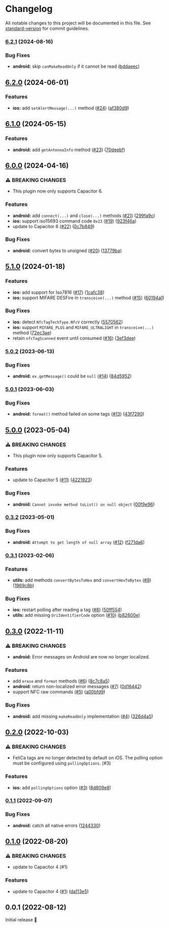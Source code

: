 # Changelog

All notable changes to this project will be documented in this file. See [standard-version](https://github.com/conventional-changelog/standard-version) for commit guidelines.

### [6.2.1](https://github.com/capawesome-team/sponsorware/compare/v6.2.0...v6.2.1) (2024-08-16)


### Bug Fixes

* **android:** skip `canMakeReadOnly` if it cannot be read ([bddaeec](https://github.com/capawesome-team/sponsorware/commit/bddaeec13a6085b6f36c2044c10132c2c7ca5baf))

## [6.2.0](https://github.com/capawesome-team/sponsorware/compare/v6.1.0...v6.2.0) (2024-06-01)


### Features

* **ios:** add `setAlertMessage(...)` method ([#24](https://github.com/capawesome-team/sponsorware/issues/24)) ([af380d9](https://github.com/capawesome-team/sponsorware/commit/af380d9e81ae01cc45d5b7c6cc664f83cb848579))

## [6.1.0](https://github.com/capawesome-team/sponsorware/compare/v6.0.0...v6.1.0) (2024-05-15)


### Features

* **android:** add `getAntennaInfo` method ([#23](https://github.com/capawesome-team/sponsorware/issues/23)) ([70deebf](https://github.com/capawesome-team/sponsorware/commit/70deebf6457612899695f67c46270f80f8f82c5f))

## [6.0.0](https://github.com/capawesome-team/sponsorware/compare/v5.1.0...v6.0.0) (2024-04-16)


### ⚠ BREAKING CHANGES

* This plugin now only supports Capacitor 6.

### Features

* **android:** add `connect(...)` and `close(...)` methods ([#21](https://github.com/capawesome-team/sponsorware/issues/21)) ([299fa9c](https://github.com/capawesome-team/sponsorware/commit/299fa9c282b696ea7a6045f064a75d1169c1cd94))
* **ios:** support iso15693 command code `0x23` ([#19](https://github.com/capawesome-team/sponsorware/issues/19)) ([923f46a](https://github.com/capawesome-team/sponsorware/commit/923f46a5beadeb0c5a3f966a1dbac3132ff5c118))
* update to Capacitor 6 ([#22](https://github.com/capawesome-team/sponsorware/issues/22)) ([0c7b849](https://github.com/capawesome-team/sponsorware/commit/0c7b849560f796e16925a46b07f0fc1eb7c6e1f2))


### Bug Fixes

* **android:** convert bytes to unsigned ([#20](https://github.com/capawesome-team/sponsorware/issues/20)) ([13779ba](https://github.com/capawesome-team/sponsorware/commit/13779baa627435b4e303c105d1b4f9a56ed1801d))

## [5.1.0](https://github.com/capawesome-team/sponsorware/compare/v5.0.2...v5.1.0) (2024-01-18)


### Features

* **ios:** add support for Iso7816 ([#17](https://github.com/capawesome-team/sponsorware/issues/17)) ([1cafc38](https://github.com/capawesome-team/sponsorware/commit/1cafc383ca95059bfd3bce1f064949895805a712))
* **ios:** support MIFARE DESFire in `transceive(...)` method ([#15](https://github.com/capawesome-team/sponsorware/issues/15)) ([60194a1](https://github.com/capawesome-team/sponsorware/commit/60194a179b9627d3ecf61333f6027d4ade1adf08))


### Bug Fixes

* **ios:** detect `NfcTagTechType.NfcV` correctly ([5570562](https://github.com/capawesome-team/sponsorware/commit/5570562449151d007d58d799bf72b9258a39823d))
* **ios:** support `MIFARE_PLUS` and `MIFARE_ULTRALIGHT` in `transceive(...)` method ([72ec3ae](https://github.com/capawesome-team/sponsorware/commit/72ec3ae7a2030c014ce866c9dcfde6553ae96364))
* retain `nfcTagScanned` event until consumed ([#16](https://github.com/capawesome-team/sponsorware/issues/16)) ([3ef3dee](https://github.com/capawesome-team/sponsorware/commit/3ef3deeb5b32f76105af53ada282d9abf83de28e))

### [5.0.2](https://github.com/capawesome-team/sponsorware/compare/v5.0.1...v5.0.2) (2023-06-13)


### Bug Fixes

* **android:** `ex.getMessage()` could be `null` ([#14](https://github.com/capawesome-team/sponsorware/issues/14)) ([84d5952](https://github.com/capawesome-team/sponsorware/commit/84d5952b4abd52f69a9642c05ee9c74b4bb1c421))

### [5.0.1](https://github.com/capawesome-team/sponsorware/compare/v5.0.0...v5.0.1) (2023-06-03)


### Bug Fixes

* **android:** `format()` method failed on some tags ([#13](https://github.com/capawesome-team/sponsorware/issues/13)) ([43f7290](https://github.com/capawesome-team/sponsorware/commit/43f7290d2bf4846aa7b037566a1f83e32383d269))

## [5.0.0](https://github.com/capawesome-team/sponsorware/compare/v0.3.2...v5.0.0) (2023-05-04)


### ⚠ BREAKING CHANGES

* This plugin now only supports Capacitor 5.

### Features

* update to Capacitor 5 ([#11](https://github.com/capawesome-team/sponsorware/issues/11)) ([4221923](https://github.com/capawesome-team/sponsorware/commit/4221923be3a40016b5dec50a1a5ede919cf227b7))


### Bug Fixes

* **android:** `Cannot invoke method toList() on null object` ([00f9e96](https://github.com/capawesome-team/sponsorware/commit/00f9e960cb9559a87d999e2b2169c066c1a102f2))

### [0.3.2](https://github.com/capawesome-team/sponsorware/compare/v0.3.1...v0.3.2) (2023-05-01)


### Bug Fixes

* **android:** `Attempt to get length of null array` ([#12](https://github.com/capawesome-team/sponsorware/issues/12)) ([f271da6](https://github.com/capawesome-team/sponsorware/commit/f271da68533fccbd15c66beb9026af9d97b250a9))

### [0.3.1](https://github.com/capawesome-team/sponsorware/compare/v0.3.0...v0.3.1) (2023-02-06)


### Features

* **utils:** add methods `convertBytesToHex` and `convertHexToBytes` ([#9](https://github.com/capawesome-team/sponsorware/issues/9)) ([1969c8b](https://github.com/capawesome-team/sponsorware/commit/1969c8bf8eaf252369b6e9a1e286ba15d907f850))


### Bug Fixes

* **ios:** restart polling after reading a tag ([#8](https://github.com/capawesome-team/sponsorware/issues/8)) ([50ff554](https://github.com/capawesome-team/sponsorware/commit/50ff554097c109f95e44b6742c84dd1164f817c3))
* **utils:** add missing `UriIdentifierCode` option ([#10](https://github.com/capawesome-team/sponsorware/issues/10)) ([b82600e](https://github.com/capawesome-team/sponsorware/commit/b82600e46ef6eaff9cf2b87668f4462e3db407ca))

## [0.3.0](https://github.com/capawesome-team/sponsorware/compare/v0.2.0...v0.3.0) (2022-11-11)


### ⚠ BREAKING CHANGES

* **android:** Error messages on Android are now no longer localized.

### Features

* add `erase` and `format` methods ([#6](https://github.com/capawesome-team/sponsorware/issues/6)) ([8c7c8a5](https://github.com/capawesome-team/sponsorware/commit/8c7c8a5c03697f605278c6849b224e6d3a887bd5))
* **android:** return non-localized error messages ([#7](https://github.com/capawesome-team/sponsorware/issues/7)) ([0d16442](https://github.com/capawesome-team/sponsorware/commit/0d164427026bef5394d21a5409788ea268347891))
* support NFC raw commands ([#5](https://github.com/capawesome-team/sponsorware/issues/5)) ([a00bfd9](https://github.com/capawesome-team/sponsorware/commit/a00bfd97a165ddc077fe59c9e3040027c12aa562))


### Bug Fixes

* **android:** add missing `makeReadOnly` implementation ([#4](https://github.com/capawesome-team/sponsorware/issues/4)) ([326d4a5](https://github.com/capawesome-team/sponsorware/commit/326d4a5505346a6b369e28c4ae07a62d937b6814))

## [0.2.0](https://github.com/capawesome-team/capacitor-nfc-sponsorware/compare/v0.1.1...v0.2.0) (2022-10-03)

### ⚠ BREAKING CHANGES

* FeliCa tags are no longer detected by default on iOS. The polling option must be configured using `pollingOptions`. (#3)

### Features

* **ios:** add `pollingOptions` option ([#3](https://github.com/capawesome-team/capacitor-nfc-sponsorware/issues/3)) ([8d809e8](https://github.com/capawesome-team/capacitor-nfc-sponsorware/commit/8d809e838f679b2a7ce873854218f05de951f49a))

### [0.1.1](https://github.com/capawesome-team/capacitor-nfc-sponsorware/compare/v0.1.0...v0.1.1) (2022-09-07)


### Bug Fixes

* **android:** catch all native errors ([1244330](https://github.com/capawesome-team/capacitor-nfc-sponsorware/commit/124433014bf882c11376e3886c781d59a6f6fb63))

## [0.1.0](https://github.com/capawesome-team/capacitor-nfc-sponsorware/compare/v0.0.1...v0.1.0) (2022-08-20)


### ⚠ BREAKING CHANGES

* update to Capacitor 4 (#1)

### Features

* update to Capacitor 4 ([#1](https://github.com/capawesome-team/capacitor-nfc-sponsorware/issues/1)) ([da113e5](https://github.com/capawesome-team/capacitor-nfc-sponsorware/commit/da113e5307a57f745deb19bc2eaf088a8e6a0372))

## 0.0.1 (2022-08-12)

Initial release 🎉
